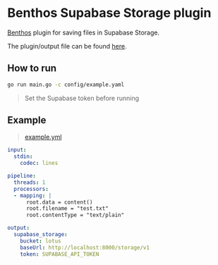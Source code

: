 # Benthos Supabase Storage plugin

[Benthos](https://www.benthos.dev/) plugin for saving files in Supabase Storage.

The plugin/output file can be found [here](output/supabase_storage.go).

## How to run

```bash
go run main.go -c config/example.yaml
```

> Set the Supabase token before running

## Example

> [example.yml](config/example.yaml)
```yml
input:
  stdin:
    codec: lines

pipeline:
  threads: 1
  processors:
  - mapping: |
      root.data = content()
      root.filename = "test.txt"
      root.contentType = "text/plain"

output:
  supabase_storage:
    bucket: lotus
    baseUrl: http://localhost:8000/storage/v1
    token: SUPABASE_API_TOKEN
```